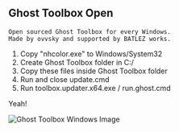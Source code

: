 ## Ghost Toolbox Open

```
Open sourced Ghost Toolbox for every Windows.
Made by ovvsky and supported by BATLEZ works.
```

1. Copy "nhcolor.exe" to Windows/System32
2. Create Ghost Toolbox folder in C:/
3. Copy these files inside Ghost Toolbox folder
4. Run and close update.cmd
5. Run toolbox.updater.x64.exe / run.ghost.cmd

Yeah!

![Ghost Toolbox Windows Image](https://i.ibb.co/fH2ds0Z/windows-ghost.png)
